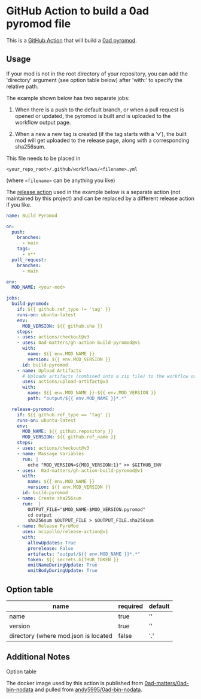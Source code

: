 # GitHub Action to build a 0ad pyromod file

This is a [GitHub Action](https://github.com/features/actions) that
will build a [0ad
pyromod](https://trac.wildfiregames.com/wiki/Modding_Guide#Distributingyourmods).

## Usage

If your mod is not in the root directory of your repository, you can
add the 'directory' argument (see option table below) after 'with:' to
specify the relative path.

The example shown below has two separate jobs:

1. When there is a push to the default branch, or when a pull request
is opened or updated, the pyromod is built and is uploaded to the
workflow output page.

2. When a new a new tag is created (if the tag starts with a 'v'), the
built mod will get uploaded to the release page, along with a
corresponding sha256sum.

This file needs to be placed in

    <your_repo_root>/.github/workflows/<filename>.yml

(where `<filename>` can be anything you like)

The [release action](https://github.com/ncipollo/release-action) used
in the example below is a separate action (not maintained by this
project) and can be replaced by a different release action if you
like.

```yaml
name: Build Pyromod

on:
  push:
    branches:
      - main
    tags:
      - v**
  pull_request:
    branches:
      - main

env:
  MOD_NAME: <your-mod>

jobs:
  build-pyromod:
    if: ${{ github.ref_type != 'tag' }}
    runs-on: ubuntu-latest
    env:
      MOD_VERSION: ${{ github.sha }}
    steps:
    - uses: actions/checkout@v3
    - uses: 0ad-matters/gh-action-build-pyromod@v1
      with:
        name: ${{ env.MOD_NAME }}
        version: ${{ env.MOD_VERSION }}
      id: build-pyromod
    - name: Upload Artifacts
      # Uploads artifacts (combined into a zip file) to the workflow output page
      uses: actions/upload-artifact@v3
      with:
        name: ${{ env.MOD_NAME }}-${{ env.MOD_VERSION }}
        path: "output/${{ env.MOD_NAME }}*.*"

  release-pyromod:
    if: ${{ github.ref_type == 'tag' }}
    runs-on: ubuntu-latest
    env:
      MOD_NAME: ${{ github.repository }}
      MOD_VERSION: ${{ github.ref_name }}
    steps:
    - uses: actions/checkout@v3
    - name: Massage Variables
      run: |
        echo "MOD_VERSION=${MOD_VERSION:1}" >> $GITHUB_ENV
    - uses:  0ad-matters/gh-action-build-pyromod@v1
      with:
        name: ${{ env.MOD_NAME }}
        version: ${{ env.MOD_VERSION }}
      id: build-pyromod
    - name: Create sha256sum
      run:  |
        OUTPUT_FILE="$MOD_NAME-$MOD_VERSION.pyromod"
        cd output
        sha256sum $OUTPUT_FILE > $OUTPUT_FILE.sha256sum
    - name: Release PyroMod
      uses: ncipollo/release-action@v1
      with:
        allowUpdates: True
        prerelease: False
        artifacts: "output/${{ env.MOD_NAME }}*.*"
        token: ${{ secrets.GITHUB_TOKEN }}
        omitNameDuringUpdate: True
        omitBodyDuringUpdate: True
```

## Option table

| name | required | default |
|----------|--------|------|
| name | true | '' |
| version | true | '' |
| directory (where mod.json is located | false | '.' |

## Additional Notes

Option table

The docker image used by this action is published from
[0ad-matters/0ad-bin-nodata](https://github.com/0ad-matters/0ad-bin-nodata)
and pulled from
[andy5995/0ad-bin-nodata](https://hub.docker.com/repository/docker/andy5995/0ad-bin-nodata).
